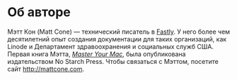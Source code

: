 # Об авторе

Мэтт Кон (Matt Cone) — технический писатель в [Fastly](https://www.fastly.com). У него более чем десятилетний опыт создания документации для таких организаций, как Linode и Департамент здравоохранения и социальных служб США. Первая книга Мэтта, *[Master Your Mac](https://www.amazon.com/Master-Your-Mac-Simple-Customize/dp/1593274068/)*, была опубликована издательством No Starch Press. Чтобы связаться с Мэттом, посетите сайт <http://mattcone.com>.